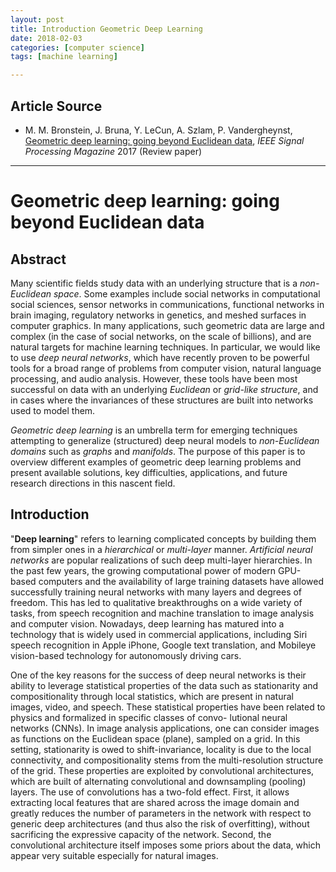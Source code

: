 ```yaml
---
layout: post
title: Introduction Geometric Deep Learning
date: 2018-02-03
categories: [computer science]
tags: [machine learning]

---
```


## Article Source

* M. M. Bronstein, J. Bruna, Y. LeCun, A. Szlam, P. Vandergheynst, <a href="https://arxiv.org/pdf/1611.08097.pdf">Geometric deep learning: going beyond Euclidean data</a>, <i>IEEE Signal Processing Magazine</i> 2017 (Review paper)


---


# Geometric deep learning: going beyond Euclidean data

## Abstract 

Many scientific fields study data with an underlying structure that is a *non-Euclidean space*. Some examples include social networks in computational social sciences, sensor networks in communications, functional networks in brain imaging, regulatory networks in genetics, and meshed surfaces in computer graphics. In many applications, such geometric data are large and complex (in the case of social networks, on the scale of billions), and are natural targets for machine learning techniques. In particular, we would like to use *deep neural networks*, which have recently proven to be powerful tools for a broad range of problems from computer vision, natural language processing, and audio analysis. However, these tools have been most successful on data with an underlying *Euclidean* or *grid-like structure*, and in cases where the invariances of these structures are built into networks used to model them.

*Geometric deep learning* is an umbrella term for emerging techniques attempting to generalize (structured) deep neural models to *non-Euclidean domains* such as *graphs* and *manifolds*. The purpose of this paper is to overview different examples of geometric deep learning problems and present available solutions, key difficulties, applications, and future research directions in this nascent field.

## Introduction

"**Deep learning**" refers to learning complicated concepts by building them from simpler ones in a *hierarchical* or *multi-layer* manner. *Artificial neural networks* are popular realizations of such deep multi-layer hierarchies. In the past few years, the growing computational power of modern GPU-based computers and the availability of large training datasets have allowed successfully training neural networks with many layers and degrees of freedom. This has led to qualitative breakthroughs on a wide variety of tasks, from speech recognition and machine translation to image analysis and computer vision.
Nowadays, deep learning has matured into a technology that is widely used in commercial applications, including Siri speech recognition in Apple iPhone, Google text translation, and Mobileye vision-based technology for autonomously driving cars.

One of the key reasons for the success of deep neural networks is their ability to leverage statistical properties of the data such as stationarity and compositionality through local statistics, which are present in natural images, video, and speech.
These statistical properties have been related to physics and formalized in specific classes of convo- lutional neural networks (CNNs).
In image analysis applications, one can consider images as functions on the Euclidean space (plane), sampled on a grid. In this setting, stationarity is owed to shift-invariance, locality is due to the local connectivity, and compositionality stems from the multi-resolution structure of the grid. These properties are exploited by convolutional architectures, which are built of alternating convolutional and downsampling (pooling) layers. The use of convolutions has a two-fold effect. First, it allows extracting local features that are shared across the image domain and greatly reduces the number of parameters in the network with respect to generic deep architectures (and thus also the risk of overfitting), without sacrificing the expressive capacity of the network. Second, the convolutional architecture itself imposes some priors about the data, which appear very suitable especially for natural images.